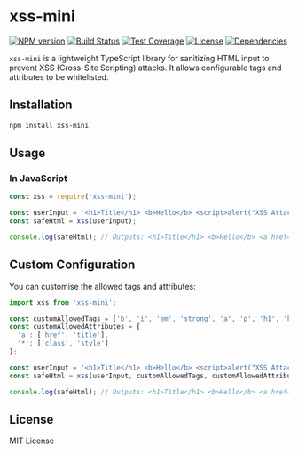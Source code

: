 # xss-mini

[![NPM version](https://img.shields.io/npm/v/xss-mini)](https://www.npmjs.com/package/xss-mini)
[![Build Status](https://img.shields.io/github/actions/workflow/status/brideo/xss-mini/ci.yml?branch=main)](https://github.com/brideo/xss-mini/actions)
[![Test Coverage](https://img.shields.io/coveralls/github/brideo/xss-mini)](https://coveralls.io/github/brideo/xss-mini)
[![License](https://img.shields.io/npm/l/xss-mini)](https://github.com/brideo/xss-mini/blob/main/LICENSE)
[![Dependencies](https://img.shields.io/david/brideo/xss-mini)](https://david-dm.org/brideo/xss-mini)

`xss-mini` is a lightweight TypeScript library for sanitizing HTML input to prevent XSS (Cross-Site Scripting) attacks. It allows configurable tags and attributes to be whitelisted.

## Installation

```bash
npm install xss-mini
```

## Usage 

### In JavaScript

```javascript
const xss = require('xss-mini');

const userInput = '<h1>Title</h1> <b>Hello</b> <script>alert("XSS Attack!");</script> <a href="http://example.com" onclick="maliciousFunction()">link</a>';
const safeHtml = xss(userInput);

console.log(safeHtml); // Outputs: <h1>Title</h1> <b>Hello</b> <a href="http://example.com">link</a>
```

## Custom Configuration

You can customise the allowed tags and attributes:

```javascript
import xss from 'xss-mini';

const customAllowedTags = ['b', 'i', 'em', 'strong', 'a', 'p', 'h1', 'h2'];
const customAllowedAttributes = {
  'a': ['href', 'title'],
  '*': ['class', 'style']
};

const userInput = '<h1>Title</h1> <b>Hello</b> <script>alert("XSS Attack!");</script> <a href="http://example.com" onclick="maliciousFunction()">link</a>';
const safeHtml = xss(userInput, customAllowedTags, customAllowedAttributes);

console.log(safeHtml); // Outputs: <h1>Title</h1> <b>Hello</b> <a href="http://example.com">link</a>
```

## License

MIT License
